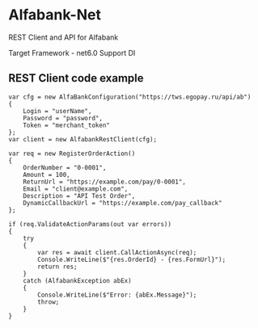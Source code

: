 # Alfabank-Net
REST Client and API for Alfabank

Target Framework - net6.0
Support DI
## REST Client code example

    var cfg = new AlfaBankConfiguration("https://tws.egopay.ru/api/ab")
    {
        Login = "userName",
        Password = "password",
        Token = "merchant_token"
    };
    var client = new AlfabankRestClient(cfg);
    
    var req = new RegisterOrderAction()
    {
        OrderNumber = "0-0001",
        Amount = 100,
        ReturnUrl = "https://example.com/pay/0-0001",
        Email = "client@example.com",
        Description = "API Test Order",
        DynamicCallbackUrl = "https://example.com/pay_callback"
    };
        
    if (req.ValidateActionParams(out var errors))
    {
        try
        {
            var res = await client.CallActionAsync(req);           
            Console.WriteLine($"{res.OrderId} - {res.FormUrl}");
            return res;
        }
        catch (AlfabankException abEx)
        {
            Console.WriteLine($"Error: {abEx.Message}");
            throw;
        }
    }

[link-author]: https://github.com/CaCTuCaTu4ECKuu
